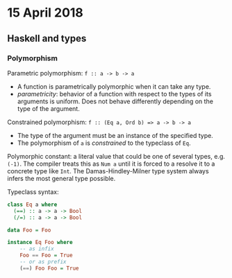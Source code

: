 # 15 April 2018

## Haskell and types

### Polymorphism

Parametric polymorphism: `f :: a -> b -> a`

- A function is parametrically polymorphic when it can take any type.
- _parametricity_: behavior of a function with respect to the types of its 
  arguments is uniform. Does not behave differently depending on the type of the
  argument.

Constrained polymorphism: `f :: (Eq a, Ord b) => a -> b -> a`

- The type of the argument must be an instance of the specified type.
- The polymorphism of `a` is _constrained_ to the typeclass of `Eq`.

Polymorphic constant: a literal value that could be one of several types, e.g.
`(-1)`.
The compiler treats this as `Num a` until it is forced to a resolve it to a 
concrete type like `Int`.
The Damas-Hindley-Milner type system always infers the most general type 
possible.

Typeclass syntax:

```haskell
class Eq a where
  (==) :: a -> a -> Bool
  (/=) :: a -> a -> Bool

data Foo = Foo

instance Eq Foo where
    -- as infix
    Foo == Foo = True
    -- or as prefix
    (==) Foo Foo = True
```
